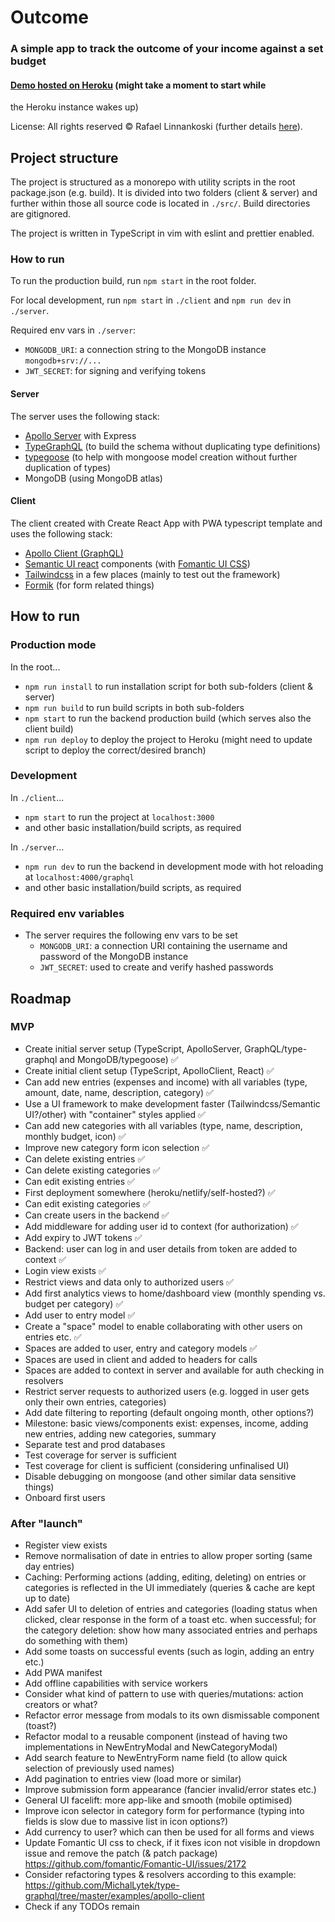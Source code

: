 # Outcome

### A simple app to track the outcome of your income against a set budget

#### [Demo hosted on Heroku](https://outcome-io.herokuapp.com/) (might take a moment to start while
the Heroku instance wakes up)

License: All rights reserved © Rafael Linnankoski (further details
[here](https://github.com/jeansibelius/outcome/LICENSE.md)).

## Project structure

The project is structured as a monorepo with utility scripts in the root package.json (e.g. build).
It is divided into two folders (client & server) and further within those all source code is located in `./src/`.
Build directories are gitignored.

The project is written in TypeScript in vim with eslint and prettier enabled.

### How to run
To run the production build, run `npm start` in the root folder.

For local development, run `npm start` in `./client` and `npm run dev` in `./server`.

Required env vars in `./server`:
- `MONGODB_URI`: a connection string to the MongoDB instance `mongodb+srv://...`
- `JWT_SECRET`: for signing and verifying tokens

#### Server
The server uses the following stack:
- [Apollo Server](https://formik.org/docs/overview) with Express 
- [TypeGraphQL](https://formik.org/docs/overview) (to build the schema without duplicating type
  definitions) 
- [typegoose](https://formik.org/docs/overview) (to help with mongoose model creation without
  further duplication of types) 
- MongoDB (using MongoDB atlas)

#### Client
The client created with Create React App with PWA typescript template and uses the following stack:
- [Apollo Client (GraphQL)](https://formik.org/docs/overview) 
- [Semantic UI react](https://github.com/fomantic/Fomantic-UI) components (with [Fomantic UI CSS](https://github.com/fomantic/Fomantic-UI))
- [Tailwindcss](https://tailwindcss.com/docs/installation) in a few places (mainly to test out the framework) 
- [Formik](https://formik.org/docs/overview) (for form related things)


## How to run

### Production mode
In the root...  
- `npm run install` to run installation script for both sub-folders (client & server)
- `npm run build` to run build scripts in both sub-folders
- `npm start` to run the backend production build (which serves also the client build)
- `npm run deploy` to deploy the project to Heroku (might need to update script to deploy the
  correct/desired branch)

### Development
In `./client`...
- `npm start` to run the project at `localhost:3000`
- and other basic installation/build scripts, as required

In `./server`...
- `npm run dev` to run the backend in development mode with hot reloading at `localhost:4000/graphql`
- and other basic installation/build scripts, as required

### Required env variables
- The server requires the following env vars to be set
  - `MONGODB_URI`: a connection URI containing the username and password of the MongoDB instance
  - `JWT_SECRET`: used to create and verify hashed passwords


## Roadmap

### MVP
- Create initial server setup (TypeScript, ApolloServer, GraphQL/type-graphql and MongoDB/typegoose)
  ✅
- Create initial client setup (TypeScript, ApolloClient, React) ✅
- Can add new entries (expenses and income) with all variables (type, amount, date, name,
  description, category) ✅
- Use a UI framework to make development faster (Tailwindcss/Semantic UI?/other) with "container"
  styles applied ✅
- Can add new categories with all variables (type, name, description, monthly budget, icon) ✅
- Improve new category form icon selection ✅
- Can delete existing entries ✅
- Can delete existing categories ✅
- Can edit existing entries ✅
- First deployment somewhere (heroku/netlify/self-hosted?) ✅
- Can edit existing categories ✅
- Can create users in the backend ✅
- Add middleware for adding user id to context (for authorization) ✅
- Add expiry to JWT tokens ✅
- Backend: user can log in and user details from token are added to context ✅
- Login view exists ✅
- Restrict views and data only to authorized users ✅
- Add first analytics views to home/dashboard view (monthly spending vs. budget per category) ✅
- Add user to entry model ✅
- Create a "space" model to enable collaborating with other users on entries etc. ✅
- Spaces are added to user, entry and category models ✅
- Spaces are used in client and added to headers for calls
- Spaces are added to context in server and available for auth checking in resolvers
- Restrict server requests to authorized users (e.g. logged in user gets only their own entries, categories)
- Add date filtering to reporting (default ongoing month, other options?)
- Milestone: basic views/components exist: expenses, income, adding new entries, adding new categories, summary
- Separate test and prod databases
- Test coverage for server is sufficient
- Test coverage for client is sufficient (considering unfinalised UI)
- Disable debugging on mongoose (and other similar data sensitive things)
- Onboard first users

### After "launch"
- Register view exists
- Remove normalisation of date in entries to allow proper sorting (same day entries)
- Caching: Performing actions (adding, editing, deleting) on entries or categories is reflected in the UI
  immediately (queries & cache are kept up to date)
- Add safer UI to deletion of entries and categories (loading status when clicked, clear response in
  the form of a toast etc. when successful; for the category deletion: show how many associated
  entries and perhaps do something with them)
- Add some toasts on successful events (such as login, adding an entry etc.)
- Add PWA manifest
- Add offline capabilities with service workers
- Consider what kind of pattern to use with queries/mutations: action creators or what?
- Refactor error message from modals to its own dismissable component (toast?)
- Refactor modal to a reusable component (instead of having two implementations in NewEntryModal and
  NewCategoryModal)
- Add search feature to NewEntryForm name field (to allow quick selection of previously used names)
- Add pagination to entries view (load more or similar)
- Improve submission form appearance (fancier invalid/error states etc.)
- General UI facelift: more app-like and smooth (mobile optimised)
- Improve icon selector in category form for performance (typing into fields is slow due to massive
  list in icon options?)
- Add currency to user? which can then be used for all forms and views
- Update Fomantic UI css to check, if it fixes icon not visible in dropdown issue and remove the
  patch (& patch package)
  https://github.com/fomantic/Fomantic-UI/issues/2172
- Consider refactoring types & resolvers according to this example:
  https://github.com/MichalLytek/type-graphql/tree/master/examples/apollo-client
- Check if any TODOs remain
